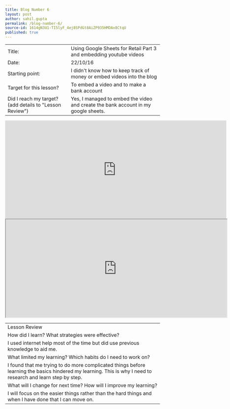```yaml
---
title: Blog Number 6
layout: post
author: sahil.gupta
permalink: /blog-number-6/
source-id: 1614gN3U1-TI5lyF_4ej8SPdGt8AiZP935HMDAx8CtqU
published: true
---
```

<table>
  <tr>
    <td>Title:</td>
    <td>Using Google Sheets for Retail Part 3 and embedding youtube videos</td>
  </tr>
  <tr>
    <td>Date:</td>
    <td>22/10/16</td>
  </tr>
  <tr>
    <td>Starting point:</td>
    <td>I didn't know how to keep track of money or embed videos into the blog</td>
  </tr>
  <tr>
    <td>Target for this lesson?</td>
    <td>To embed a video and to make a bank account</td>
  </tr>
  <tr>
    <td>Did I reach my target? 
(add details to "Lesson Review")</td>
    <td>Yes, I managed to embed the video and create the bank account in my google sheets.</td>
  </tr>
</table>


<table>
  <tr>
    <td>Lesson Review</td>
  </tr>
  <tr>
    <td>How did I learn? What strategies were effective? </td>
  </tr>
  <tr>
    <td>I used internet help most of the time but did use previous knowledge to aid me.</td>
  </tr>
  <tr>
    <td>What limited my learning? Which habits do I need to work on? </td>
  </tr>
  <tr>
    <td>I found that me trying to do more complicated things before learning the basics hindered my learning. This is why I need to research and learn step by step.</td>
  </tr>
  <tr>
    <td>What will I change for next time? How will I improve my learning?</td>
  </tr>
  <tr>
    <td>I will focus on the easier things rather than the hard things and when I have done that I can move on.</td>
  </tr>
  <iframe width="720" height="320" src="https://www.youtube.com/embed/tNVBhBNj1oY?rel=0" frameborder="0" allowfullscreen></iframe>
  <iframe width="720" height="320" src="https://docs.google.com/spreadsheets/d/1TxD83NYFFNn8RcDAzaUGyTevnhRb_08pFFefNGoovEc/pubhtml?gid=970869851&amp;single=true&amp;widget=true&amp;headers=false"></iframe>

</table>


